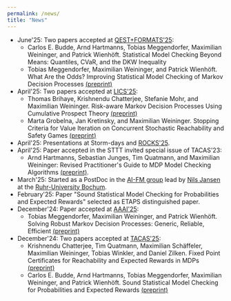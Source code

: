 ```yaml
---
permalink: /news/
title: "News"
---
```


- June'25: Two papers accepted at [QEST+FORMATS'25](https://www.qest-formats.org/):
	* Carlos E. Budde, Arnd Hartmanns, Tobias Meggendorfer, Maximilian Weininger, and Patrick Wienhöft. Statistical Model Checking Beyond Means: Quantiles, CVaR, and the DKW Inequality 
	* Tobias Meggendorfer, Maximilian Weininger, and Patrick Wienhöft. What Are the Odds? Improving Statistical Model Checking of Markov Decision Processes	[(preprint)](https://arxiv.org/abs/2404.05424)
- April'25: Two papers accepted at [LICS'25](https://lics.siglog.org/lics25/accepted.php): 
	* Thomas Brihaye, Krishnendu Chatterjee, Stefanie Mohr, and Maximilian Weininger. Risk-aware Markov Decision Processes Using Cumulative Prospect Theory [(preprint)](https://arxiv.org/abs/2505.09514)
	* Marta Grobelna, Jan Kretinsky, and Maximilian Weininger. Stopping Criteria for Value Iteration on Concurrent Stochastic Reachability and Safety Games [(preprint)](https://arxiv.org/abs/2505.21087)
- April'25: Presentations at Storm-days and [ROCKS'25](https://www.modestchecker.net/rocks2025/).
- April'25: Paper accepted in the STTT invited special issue of TACAS'23:
	* Arnd Hartmanns, Sebastian Junges, Tim Quatmann, and Maximilian Weininger: Revised Practitioner's Guide to MDP Model Checking Algorithms [(preprint)](https://sjunges.github.io/files/revised_practitioners_guide.pdf).
- March'25: Started as a PostDoc in the [AI-FM group](https://informatik.rub.de/en/research/chairs/aifm/) lead by [Nils Jansen](https://nilsjansen.org/) at the [Ruhr-University Bochum](https://informatik.rub.de/en/).
- February'25: Paper "Sound Statistical Model Checking for Probabilities and Expected Rewards" selected as ETAPS distinguished paper.
- December'24: Paper accepted at [AAAI'25](https://aaai.org/conference/aaai/aaai-25/):
	* Tobias Meggendorfer, Maximilian Weininger, and Patrick Wienhöft. Solving Robust Markov Decision Processes: Generic, Reliable, Efficient [(preprint)](https://arxiv.org/abs/2412.10185)
- December'24: Two papers accepted at [TACAS'25](https://etaps.org/2025/conferences/tacas/):
	* Krishnendu Chatterjee, Tim Quatmann, Maximilian Schäffeler, Maximilian Weininger, Tobias Winkler, and Daniel Zilken. Fixed Point Certificates for Reachability and Expected Rewards in MDPs [(preprint)](https://arxiv.org/abs/2501.11467)
	* Carlos E. Budde, Arnd Hartmanns, Tobias Meggendorfer, Maximilian Weininger, and Patrick Wienhöft. Sound Statistical Model Checking for Probabilities and Expected Rewards [(preprint)](https://arxiv.org/abs/2411.00559)
